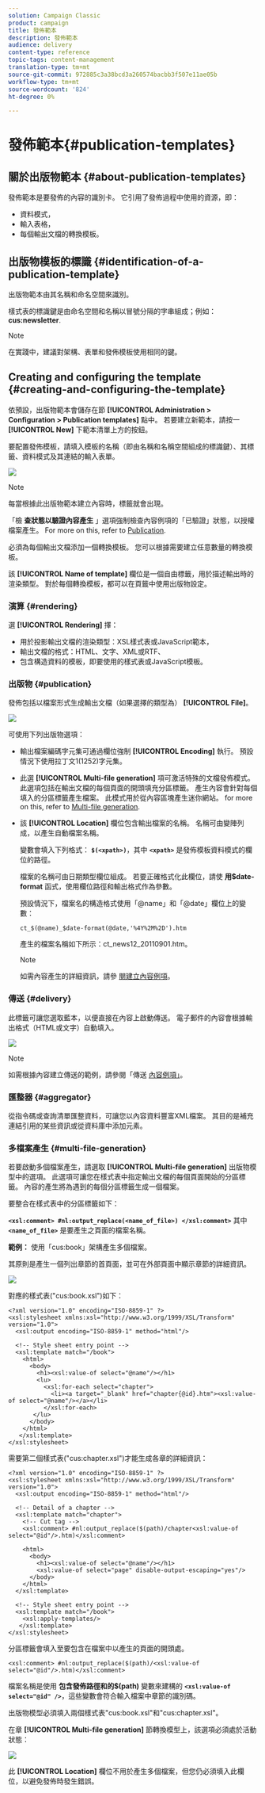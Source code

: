 ```yaml
---
solution: Campaign Classic
product: campaign
title: 發佈範本
description: 發佈範本
audience: delivery
content-type: reference
topic-tags: content-management
translation-type: tm+mt
source-git-commit: 972885c3a38bcd3a260574bacbb3f507e11ae05b
workflow-type: tm+mt
source-wordcount: '824'
ht-degree: 0%

---
```



# 發佈範本{#publication-templates}

## 關於出版物範本 {#about-publication-templates}

發佈範本是要發佈的內容的識別卡。 它引用了發佈過程中使用的資源，即：

* 資料模式，
* 輸入表格，
* 每個輸出文檔的轉換模板。

## 出版物模板的標識 {#identification-of-a-publication-template}

出版物範本由其名稱和命名空間來識別。

樣式表的標識鍵是由命名空間和名稱以冒號分隔的字串組成；例如： **cus:newsletter**.

>[!NOTE]
>
>在實踐中，建議對架構、表單和發佈模板使用相同的鍵。

## Creating and configuring the template {#creating-and-configuring-the-template}

依預設，出版物範本會儲存在節 **[!UICONTROL Administration > Configuration > Publication templates]** 點中。 若要建立新範本，請按一 **[!UICONTROL New]** 下範本清單上方的按鈕。

要配置發佈模板，請填入模板的名稱（即由名稱和名稱空間組成的標識鍵）、其標籤、資料模式及其連結的輸入表單。

![](assets/d_ncs_content_model.png)

>[!NOTE]
>
>每當根據此出版物範本建立內容時，標籤就會出現。

「檢 **查狀態以驗證內容產生** 」選項強制檢查內容例項的「已驗證」狀態，以授權檔案產生。 For more on this, refer to [Publication](#publication).

必須為每個輸出文檔添加一個轉換模板。 您可以根據需要建立任意數量的轉換模板。

該 **[!UICONTROL Name of template]** 欄位是一個自由標籤，用於描述輸出時的渲染類型。 對於每個轉換模板，都可以在頁籤中使用出版物設定。

### 演算 {#rendering}

選 **[!UICONTROL Rendering]** 擇：

* 用於投影輸出文檔的渲染類型：XSL樣式表或JavaScript範本，
* 輸出文檔的格式：HTML、文字、XML或RTF、
* 包含構造資料的模板，即要使用的樣式表或JavaScript模板。

### 出版物 {#publication}

發佈包括以檔案形式生成輸出文檔（如果選擇的類型為） **[!UICONTROL File]**。

![](assets/d_ncs_content_model2.png)

可使用下列出版物選項：

* 輸出檔案編碼字元集可通過欄位強制 **[!UICONTROL Encoding]** 執行。 預設情況下使用拉丁文1(1252)字元集。
* 此選 **[!UICONTROL Multi-file generation]** 項可激活特殊的文檔發佈模式。 此選項包括在輸出文檔的每個頁面的開頭填充分區標籤。 產生內容會針對每個填入的分區標籤產生檔案。 此模式用於從內容區塊產生迷你網站。 for more on this, refer to [Multi-file generation](#multi-file-generation).
* 該 **[!UICONTROL Location]** 欄位包含輸出檔案的名稱。 名稱可由變陣列成，以產生自動檔案名稱。

   變數會填入下列格式： **`$(<xpath>)`**，其中 **`<xpath>`** 是發佈模板資料模式的欄位的路徑。

   檔案的名稱可由日期類型欄位組成。 若要正確格式化此欄位，請使 **用$date-format** 函式，使用欄位路徑和輸出格式作為參數。

   預設情況下，檔案名的構造格式使用「@name」和「@date」欄位上的變數：

   ```
   ct_$(@name)_$date-format(@date,'%4Y%2M%2D').htm
   ```

   產生的檔案名稱如下所示：ct_news12_20110901.htm。

   >[!NOTE]
   >
   >如需內容產生的詳細資訊，請參 [閱建立內容例項](../../delivery/using/using-a-content-template.md#creating-a-content-instance)。

### 傳送 {#delivery}

此標籤可讓您選取藍本，以便直接在內容上啟動傳送。 電子郵件的內容會根據輸出格式（HTML或文字）自動填入。

![](assets/d_ncs_content_model3.png)

>[!NOTE]
>
>如需根據內容建立傳送的範例，請參閱「傳送 [內容例項」](../../delivery/using/using-a-content-template.md#delivering-a-content-instance)。

### 匯整器 {#aggregator}

從指令碼或查詢清單匯整資料，可讓您以內容資料豐富XML檔案。 其目的是補充連結引用的某些資訊或從資料庫中添加元素。

### 多檔案產生 {#multi-file-generation}

若要啟動多個檔案產生，請選取 **[!UICONTROL Multi-file generation]** 出版物模型中的選項。 此選項可讓您在樣式表中指定輸出文檔的每個頁面開始的分區標籤。 內容的產生將為遇到的每個分區標籤生成一個檔案。

要整合在樣式表中的分區標籤如下：

**`<xsl:comment> #nl:output_replace(<name_of_file>) </xsl:comment>`** 其中 **`<name_of_file>`** 是要產生之頁面的檔案名稱。

**範例：** 使用「cus:book」架構產生多個檔案。

其原則是產生一個列出章節的首頁面，並可在外部頁面中顯示章節的詳細資訊。

![](assets/d_ncs_content_chunk.png)

對應的樣式表(&quot;cus:book.xsl&quot;)如下：

```
<?xml version="1.0" encoding="ISO-8859-1" ?>
<xsl:stylesheet xmlns:xsl="http://www.w3.org/1999/XSL/Transform" version="1.0">
  <xsl:output encoding="ISO-8859-1" method="html"/>

  <!-- Style sheet entry point -->
  <xsl:template match="/book">
    <html>
      <body>
        <h1><xsl:value-of select="@name"/></h1>
        <lu>
          <xsl:for-each select="chapter">
            <li><a target="_blank" href="chapter{@id}.htm"><xsl:value-of select="@name"/></a></li>  
          </xsl:for-each>
       </lu>
      </body>
    </html>
   </xsl:template>
</xsl:stylesheet>
```

需要第二個樣式表(&quot;cus:chapter.xsl&quot;)才能生成各章的詳細資訊：

```
<?xml version="1.0" encoding="ISO-8859-1" ?>
<xsl:stylesheet xmlns:xsl="http://www.w3.org/1999/XSL/Transform" version="1.0">
  <xsl:output encoding="ISO-8859-1" method="html"/>

  <!-- Detail of a chapter -->
  <xsl:template match="chapter">
    <!-- Cut tag -->   
    <xsl:comment> #nl:output_replace($(path)/chapter<xsl:value-of select="@id"/>.htm)</xsl:comment>
    
    <html>
      <body>
        <h1><xsl:value-of select="@name"/></h1>
        <xsl:value-of select="page" disable-output-escaping="yes"/>
      </body>
    </html>
  </xsl:template>

  <!-- Style sheet entry point -->
  <xsl:template match="/book">
    <xsl:apply-templates/>
   </xsl:template>
</xsl:stylesheet>
```

分區標籤會填入至要包含在檔案中以產生的頁面的開頭處。

```
<xsl:comment> #nl:output_replace($(path)/<xsl:value-of select="@id"/>.htm)</xsl:comment>
```

檔案名稱是使用 **包含發佈路徑和的$(path)** 變數來建構的 **`<xsl:value-of select="@id" />`**，這些變數會符合輸入檔案中章節的識別碼。

出版物模型必須填入兩個樣式表&quot;cus:book.xsl&quot;和&quot;cus:chapter.xsl&quot;。

在章 **[!UICONTROL Multi-file generation]** 節轉換模型上，該選項必須處於活動狀態：

![](assets/d_ncs_content_chunk2.png)

此 **[!UICONTROL Location]** 欄位不用於產生多個檔案，但您仍必須填入此欄位，以避免發佈時發生錯誤。
